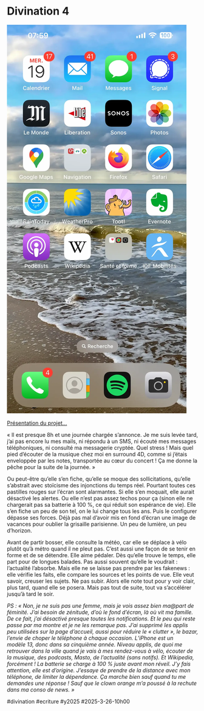 # Divination 4

![iPhone 13](_i/004.webp)

[Présentation du projet…](https://tcrouzet.com/2025/03/20/mythologies-de-poche/)

« Il est presque 8h et une journée chargée s’annonce. Je me suis levée tard, j’ai pas encore lu mes mails, ni répondu à un SMS, ni écouté mes messages téléphoniques, ni consulté ma messagerie cryptée. Quel stress ! Mais quel pied d’écouter de la musique chez moi en surround 4D, comme si j’étais enveloppée par les notes, transportée au cœur du concert ! Ça me donne la pêche pour la suite de la journée. »

Ou peut-être qu’elle s’en fiche, qu’elle se moque des sollicitations, qu’elle s’abstrait avec stoïcisme des injonctions du temps réel. Pourtant toutes ces pastilles rouges sur l’écran sont alarmantes. Si elle s’en moquait, elle aurait désactivé les alertes. Ou elle n’est pas assez techos pour ça (sinon elle ne chargerait pas sa batterie à 100 %, ce qui réduit son espérance de vie). Elle s’en fiche un peu de son tel, on le lui change tous les ans. Puis le configurer dépasse ses forces. Déjà pas mal d’avoir mis en fond d’écran une image de vacances pour oublier la grisaille parisienne. Un peu de lumière, un peu d’horizon.

Avant de partir bosser, elle consulte la météo, car elle se déplace à vélo plutôt qu’à métro quand il ne pleut pas. C’est aussi une façon de se tenir en forme et de se détendre. Elle aime pédaler. Dès qu’elle trouve le temps, elle part pour de longues balades. Pas aussi souvent qu’elle le voudrait : l’actualité l’absorbe. Mais elle ne se laisse pas prendre par les fakenews : elle vérifie les faits, elle compare les sources et les points de vue. Elle veut savoir, creuser les sujets. Ne pas subir. Alors elle note tout pour y voir clair, plus tard, quand elle se posera. Mais pas tout de suite, tout va s’accélérer jusqu’à tard le soir. 

*PS : « Non, je ne suis pas une femme, mais je vois assez bien ma@part de féminité. J’ai besoin de zénitude, d’où le fond d’écran, là où vit ma famille. De ce fait, j’ai désactivé presque toutes les notifications. Et le peu qui reste passe par ma montre et je ne les remarque pas. J’ai supprimé les applis peu utilisées sur la page d’accueil, aussi pour réduire le « clutter », le bazar, l’envie de choper le téléphone à chaque occasion. L’iPhone est un modèle 13, donc dans sa cinquième année. Niveau applis, de quoi me retrouver dans la ville quand je vais à mes rendez-vous à vélo, écouter de la musique, des podcasts, Masto, de l’actualité (sans notifs). Et Wikipedia, forcément ! La batterie se charge à 100 % juste avant mon réveil. J’y fais attention, elle est d’origine. J’essaye de prendre de la distance avec mon téléphone, de limiter la dépendance. Ça marche bien sauf quand tu me demandes une réponse ! Sauf que le clown orange m’a poussé à la rechute dans ma conso de news. »*

#divination #ecriture #y2025 #2025-3-26-10h00
